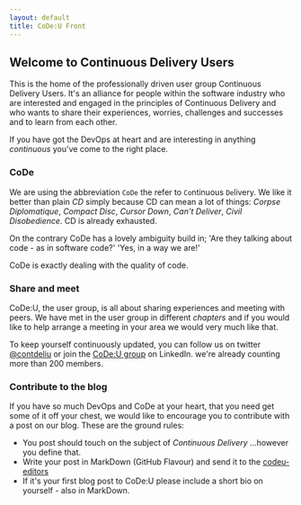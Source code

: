 ```yaml
---
layout: default
title: CoDe:U Front
---
```

## Welcome to Continuous Delivery Users

This is the home of the professionally driven user group Continuous Delivery Users. It's an alliance for people within the software industry who are interested and engaged in the principles of Continuous Delivery and who wants to share their experiences, worries, challenges and successes and to learn from each other.

If you have got the DevOps at heart and are interesting in anything _continuous_ you've come to the right place.

### CoDe
We are using the abbreviation `CoDe` the refer to `Co`ntinuous `De`livery. We like it better than plain _CD_ simply because CD can mean a lot of things: _Corpse Diplomatique_, _Compact Disc_, _Cursor Down_, _Can't Deliver_, _Civil Disobedience_. CD is already exhausted. 

On the contrary CoDe has a lovely ambiguity build in; 'Are they talking about code - as in software code?' 'Yes, in a way we are!'

CoDe is exactly dealing with the quality of code.

### Share and meet

CoDe:U, the user group, is all about sharing experiences and meeting with peers. We have met in the user group in different _chapters_ and if you would like to help arrange a meeting in your area we would very much like that.

To keep yourself continuously updated, you can follow us on twitter [@contdeliu](http://twitter.com/contdeliu) or join the [CoDe:U group](http://www.linkedin.com/groups?home=&gid=4893734) on LinkedIn. we're already counting more than 200 members.

### Contribute to the blog

If you have so much DevOps and CoDe at your heart, that you need get some of it off your chest, we would like to encourage you to contribute with a post on our blog. These are the ground rules:

* You post should touch on the subject of _Continuous Delivery_ ...however you define that.
* Write your post in MarkDown (GitHub Flavour) and send it to the [codeu-editors](mailto:codeu-editors@praqma.com)
* If it's your first blog post to CoDe:U please include a short bio on yourself - also in MarkDown.

